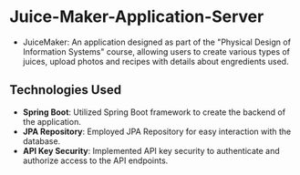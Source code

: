 ﻿# Juice-Maker-Application-Server

- JuiceMaker: An application designed as part of the "Physical Design of Information Systems" course, allowing users to create various types of juices, upload photos and recipes with details about engredients used.

## Technologies Used

- **Spring Boot**: Utilized Spring Boot framework to create the backend of the application.
- **JPA Repository**: Employed JPA Repository for easy interaction with the database.
- **API Key Security**: Implemented API key security to authenticate and authorize access to the API endpoints.

